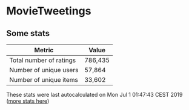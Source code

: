 # MovieTweetings
## Some stats

Metric | Value
--- | ---
Total number of ratings                 | 786,435
Number of unique users                  | 57,864
Number of unique items                  | 33,602
These stats were last autocalculated on Mon Jul 1 01:47:43 CEST 2019  ([more stats here](./stats.md))

